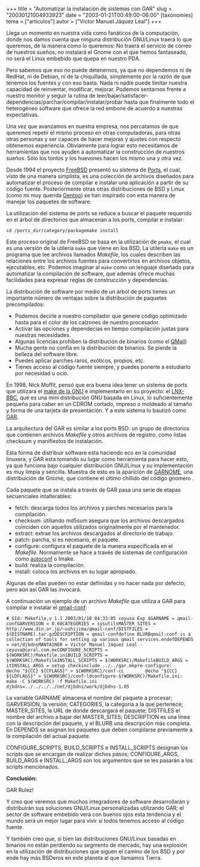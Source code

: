 +++
title = "Automatizar la instalación de sistemas con GAR"
slug = "20030121004933923"
date = "2003-01-21T00:49:00-06:00"
[taxonomies]
tema = ["articulos"]
autor = ["Víctor Manuel Jáquez Leal"]
+++

Llega un momento en nuestra vida como fanáticos de la computación, donde
nos damos cuenta que ninguna distribución GNU/Linux traerá lo que
queremos, de la manera como lo queremos: No traerá el servicio de correo
de nuestros sueños, no instalará el Gnome con el que hemos fantaseado,
no será el Linux embebido que quepa en nuestro PDA.

Pero sabemos que eso no puede detenernos, ya que no dependemos ni de
RedHat, ni de Debian, ni de la chiquillada, simplemente por la razón de
que tenemos los fuentes y con eso basta. Nada ni nadie puede limitar
nuestra capacidad de reinventar, modificar, mejorar. Podemos sentarnos
frente a nuestro monitor y seguir la rutina de
leer/bajar/satisfacer-dependencias/parchar/compilar/instalar/probar
hasta que finalmente todo el heterogéneo software que ofrece la red
embone de acuerdo a nuestras expectativas.

<!-- more -->
Una vez que avanzamos en nuestra empresa, nos percatamos de que queremos
repetir el mismo proceso en otras computadoras, para otras otras
personas y ser capaces de hacer mejoras y ajustes con respecto obtenemos
experiencia. Obviamente para lograr esto necesitamos de herramientas que
nos ayuden a automatizar la construcción de nuestros sueños. Sólo los
tontos y los huevones hacen los mismo una y otra vez.

Desde 1994 el proyecto [FreeBSD](http://www.freebsd.org) presentó su
sistema de
[Ports](http://www.freebsd.org/doc/en_US.ISO8859-1/books/handbook/ports-overview.html),
el cual, visto de una manera simplista, es una colección de archivos
diseñados para automatizar el proceso de compilar e instalar una
aplicación a partir de su código fuente. Posteriormente otras otras
distribuciones de BSD y Linux (como mi muy querida
[Gentoo](http://www.gentoo.org)) se han inspirado con esta manera de
manejar los paquetes de software.

La utilización del sistema de ports se reduce a buscar el paquete
requerido en el árbol de directorios que almacenan a los ports, compilar
e instalar:

    cd /ports_dir/category/packagemake install

Este proceso original de FreeBSD se basa en la utilización de `pmake`,
el cual es una versión de la utilería `make` que viene en los BSD. La
utilería `make` es un programa que lee archivos llamados *Makefile*, los
cuales describen las relaciones entre los archivos fuentes para
convertirlos en archivos objetos, ejecutables, etc. Podemos imaginar al
`make` como un lenguaje diseñado para automatizar la compilación de
software, que además ofrece muchas facilidades para expresar reglas de
construcción y dependencias.

La distribución de software por medio de un árbol de ports tienes un
importante número de ventajas sobre la distribución de paquetes
precompilados:

-   Podemos decirle a nuestro compilador que genere código optimizado
    hasta para el color de los calzones de nuestro procesador.
-   Activar las opciones y dependecias en tiempo compilación justas para
    nuestras necesidades.
-   Algunas licencias prohiben la distribución de binarios (como el
    [QMail](http://www.qmail.org))
-   Mucha gente no confía en la distribución de binarios. Se pierde la
    belleza del software libre.
-   Puedes aplicar parches raros, exóticos, propios, etc.
-   Tienes acceso al código fuente siempre, y puedes ponerte a
    estudiarlo por necesidad u ocio.

En 1998, Nick Moffit, pensó que era buena idea tener un sistema de ports
que utilizara el [make de la
GNU](http://www.gnu.org/manual/make-3.80/html_chapter/make_toc.html) e
implementarlo en su proyecto: el [LNX-BBC](http://www.lnx-bbc.org/), que
es una mini distribución GNU basada en Linux, lo suficientemente pequeña
para caber en un CDROM cortado, impreso o moldeado al tamaño y forma de
una tarjeta de presentación. Y a este sistema lo bautizó como
[GAR](http://www.lnx-bbc.org/garchitecture.html).

La arquitectura del GAR es similar a los ports BSD: un grupo de
directorios que contienen archivos *Makefile* y otros archivos de
registro, como listas checksum y manifiestos de instalación.

Esta forma de distribuir software esta haciendo eco en la comunidad
linuxera, y GAR esta tomando su lugar como herramienta para hacer esto,
ya que funciona bajo cualquier distribución GNU/Linux y su
implementación es muy limpia y sencilla. Muestra de esto es la aparición
de [GARNOME](http://www.gnome.org/~jdub/garnome/), una distribuición de
Gnome, que contiene el último chillido del código gnomero .

Cada paquete que se instala a través de GAR pasa una serie de etapas
secuenciales intalterables:

-   fetch: descarga todos los archivos y parches necesarios para la
    compilación.
-   checksum: utiliando md5sum asegura que los archivos descargados
    coinciden con aquellos utilizados originalmente por el mantenedor.
-   extract: extrae los archivos descargados al directorio de trabajo.
-   patch: parcha, si es necesario, el paquete.
-   configure: configura el paquete de la manera especificada en el
    *Makefile*. Normamente se hace a través de sistemas de configuración
    como
    [autoconf](http://www.gnu.org/manual/autoconf-2.57/html_chapter/autoconf_toc.html)
    o Imake.
-   build: realiza la compilación.
-   install: coloca los archivos en su lugar apropiado.

Algunas de ellas pueden no estar definidas y no hacer nada por defecto,
pero aún así GAR las invocará.

A continuación un ejemplo de un archivo *Makefile* que utiliza a GAR
para compilar e instalar el
[qmail-conf](http://www.din.or.jp/~ushijima/qmail-conf.html):

    # $Id: Makefile,v 1.1 2003/01/10 04:33:05 ceyusa Exp $GARNAME = qmail-confGARVERSION = 0.60CATEGORIES = sysutilsMASTER_SITES = http://www.din.or.jp/~ushijima/qmail-conf/DISTFILES = $(DISTNAME).tar.gzDESCRIPTION = qmail-confdefine BLURBqmail-conf is a collection of tools for setting up various qmail services.endefDEPENDS = net/djbdnsMANTAINER = Víctor Manuel Jáquez Leal -ceyusa@coral.com.mxCONFIGURE_SCRIPTS = $(WORKSRC)/Makefile.iniBUILD_SCRIPTS = $(WORKSRC)/MakefileINSTALL_SCRIPTS = $(WORKSRC)/MakefileBUILD_ARGS = itINSTALL_ARGS = setup checkinclude ../../gar.mkpre-configure:        @echo "${CC} ${CFLAGS}" > ${WORKSRC}/conf-cc        @echo "${CC} ${LDFLAGS}" > ${WORKSRC}/conf-ldconfigure-$(WORKSRC)/Makefile.ini:        make -C $(WORKSRC) -f Makefile.ini djbdns=../../../../net/djbdns/work/djbdns-1.05

La variable GARNAME almacena el nombre del paquete a procesar;
GARVERSION, la versión; CATEGORIES, la categoría a la que pertenece;
MASTER_SITES, la URL de donde descargará el paquete; DISTFILES el nombre
del archivo a bajar del MASTER_SITES; DESCRIPTION es una línea con la
descripción del paquete, y el BLURB una descripción más completa. En
DEPENDS se asignan los paquetes que deben compilarse previamente a la
compilación del actual paquete.

CONFIGURE_SCRIPTS, BUILD_SCRIPTS e INSTALL_SCRIPTS designan los scripts
que se encargan de realizar dichos pasos; CONFIGURE_ARGS, BUILD_ARGS e
INSTALL_ARGS son los argumentos que se les pasarán a los scripts
mencionados.

**Conclusión:**

GAR Rulez!

Y creo que veremos que muchos integradores de software desarrollarán y
distribuirán sus soluciones GNU/Linux personalizadas utilizando GAR; el
sector de software embebido verá con buenos ojos esta tendencia y el
mundo será un mejor lugar para vivir si todos tenemos acceso al código
fuente.

Y también creo que, si bien las distribuciones GNU/Linux basadas en
binarios no están perdiendo su segmento de mercado, hay una explosión en
la utilización de distribuciones que siguen el camino de los BSD y por
ende hay más BSDeros en este planeta al que llamamos Tierra.

